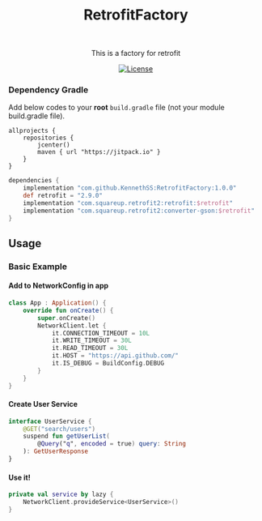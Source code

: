 <h1 align="center">RetrofitFactory</h1></br>

<p align="center">
This is a factory for retrofit
</p>

<p align="center">
  <a href="https://opensource.org/licenses/Apache-2.0"><img alt="License" src="https://img.shields.io/badge/License-Apache%202.0-blue.svg"/></a>
</p>

### Dependency Gradle 
Add below codes to your **root** `build.gradle` file (not your module build.gradle file).
```
allprojects {
    repositories {
        jcenter()
        maven { url "https://jitpack.io" }
    }
}
```

```gradle
dependencies {
    implementation "com.github.KennethSS:RetrofitFactory:1.0.0"
    def retrofit = "2.9.0"
    implementation "com.squareup.retrofit2:retrofit:$retrofit"
    implementation "com.squareup.retrofit2:converter-gson:$retrofit"
}
```


## Usage
### Basic Example

#### Add to NetworkConfig in app
```kotlin
class App : Application() {
    override fun onCreate() {
        super.onCreate()
        NetworkClient.let {
            it.CONNECTION_TIMEOUT = 10L
            it.WRITE_TIMEOUT = 30L
            it.READ_TIMEOUT = 30L
            it.HOST = "https://api.github.com/"
            it.IS_DEBUG = BuildConfig.DEBUG
        }
    }
}
```

#### Create User Service
```kotlin
interface UserService {
    @GET("search/users")
    suspend fun getUserList(
        @Query("q", encoded = true) query: String
    ): GetUserResponse
}
```


#### Use it!
```kotlin
private val service by lazy {
    NetworkClient.provideService<UserService>()
}
```

